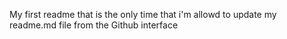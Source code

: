 My first readme
that is the only time that i'm allowd to update my readme.md file from the Github interface
